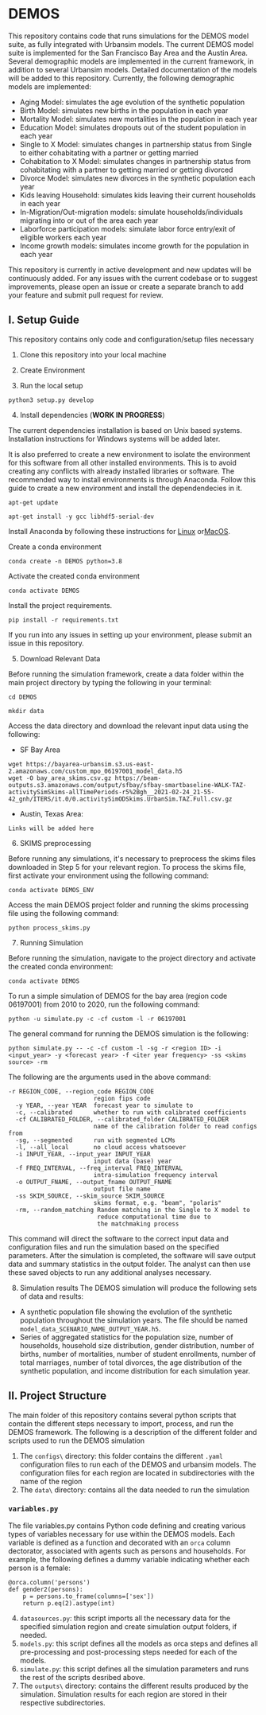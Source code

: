 # DEMOS

This repository contains code that runs simulations for the DEMOS model suite, as fully integrated with Urbansim models. The current DEMOS model suite is implemented for the San Francisco Bay Area and the Austin Area. Several demographic models are implemented in the current framework, in addition to several Urbansim models. Detailed documentation of the models will be added to this repository. Currently, the following demographic models are implemented:

- Aging Model: simulates the age evolution of the synthetic population
- Birth Model: simulates new births in the population in each year
- Mortality Model: simulates new mortalities in the population in each year
- Education Model: simulates dropouts out of the student population in each year
- Single to X Model: simulates changes in partnership status from Single to either cohabitating with a partner or getting married
- Cohabitation to X Model: simulates changes in partnership status from cohabitating with a partner to getting married or getting divorced
- Divorce Model: simulates new divorces in the synthetic population each year
- Kids leaving Household: simulates kids leaving their current households in each year
- In-Migration/Out-migration models: simulate households/individuals migrating into or out of the area each year
- Laborforce participation models: simulate labor force entry/exit of eligible workers each year
- Income growth models: simulates income growth for the population in each year

This repository is currently in active development and new updates will be continuously added. For any issues with the current codebase or to suggest improvements, please open an issue or create a separate branch to add your feature and submit pull request for review.


## I. Setup Guide

This repository contains only code and configuration/setup files necessary 


1. Clone this repository into your local machine

2. Create Environment


3. Run the local setup

```
python3 setup.py develop
```

4. Install dependencies (**WORK IN PROGRESS**)

The current dependencies installation is based on Unix based systems. Installation instructions for Windows systems will be added later.

It is also preferred to create a new environment to isolate the environment for this software from all other installed environments. This is to avoid creating any conflicts with already installed libraries or software. The recommended way to install environments is through Anaconda. Follow this guide to create a new environment and install the dependendecies in it.

```
apt-get update

apt-get install -y gcc libhdf5-serial-dev
```

Install Anaconda by following these instructions for [Linux](https://docs.anaconda.com/anaconda/install/linux/) or[MacOS](https://docs.anaconda.com/anaconda/install/mac-os/).

Create a conda environment
```
conda create -n DEMOS python=3.8
```
Activate the created conda environment

```
conda activate DEMOS
```
Install the project requirements.
```
pip install -r requirements.txt
```
If you run into any issues in setting up your environment, please submit an issue in this repository.

5. Download Relevant Data

Before running the simulation framework, create a data folder within the main project directory by typing the following in your terminal:

```
cd DEMOS

mkdir data
```

Access the data directory and download the relevant input data using the following:

- SF Bay Area
```
wget https://bayarea-urbansim.s3.us-east-2.amazonaws.com/custom_mpo_06197001_model_data.h5
wget -O bay_area_skims.csv.gz https://beam-outputs.s3.amazonaws.com/output/sfbay/sfbay-smartbaseline-WALK-TAZ-activitySimSkims-allTimePeriods-r5%2Bgh__2021-02-24_21-55-42_gnh/ITERS/it.0/0.activitySimODSkims.UrbanSim.TAZ.Full.csv.gz
```

- Austin, Texas Area:
```
Links will be added here
```

6. SKIMS preprocessing

Before running any simulations, it's necessary to preprocess the skims files downloaded in Step 5 for your relevant region. To process the skims file, first activate your environment using the following command:
```
conda activate DEMOS_ENV
```

Access the main DEMOS project folder and running the skims processing file using the following command:
```
python process_skims.py
```

7. Running Simulation

Before running the simulation, navigate to the project directory and activate the created conda environment:

```
conda activate DEMOS
```

To run a simple simulation of DEMOS for the bay area (region code 06197001) from 2010 to 2020, run the following command:
```
python -u simulate.py -c -cf custom -l -r 06197001
```

The general command for running the DEMOS simulation is the following:
```
python simulate.py -- -c -cf custom -l -sg -r <region ID> -i <input_year> -y <forecast year> -f <iter year frequency> -ss <skims source> -rm
```

The following are the arguments used in the above command:
```
-r REGION_CODE, --region_code REGION_CODE
                        region fips code
  -y YEAR, --year YEAR  forecast year to simulate to
  -c, --calibrated      whether to run with calibrated coefficients
  -cf CALIBRATED_FOLDER, --calibrated_folder CALIBRATED_FOLDER
                        name of the calibration folder to read configs from
  -sg, --segmented      run with segmented LCMs
  -l, --all_local       no cloud access whatsoever
  -i INPUT_YEAR, --input_year INPUT_YEAR
                        input data (base) year
  -f FREQ_INTERVAL, --freq_interval FREQ_INTERVAL
                        intra-simulation frequency interval
  -o OUTPUT_FNAME, --output_fname OUTPUT_FNAME
                        output file name
  -ss SKIM_SOURCE, --skim_source SKIM_SOURCE
                        skims format, e.g. "beam", "polaris"
  -rm, --random_matching Random matching in the Single to X model to 
                         reduce computational time due to 
                         the matchmaking process
```

This command will direct the software to the correct input data and configuration files and run the simulation based on the specified parameters. After the simulation is completed, the software will save output data and summary statistics in the output folder. The analyst can then use these saved objects to run any additional analyses necessary.

8. Simulation results
The DEMOS simulation will produce the following sets of data and results:
  - A synthetic population file showing the evolution of the synthetic population throughout the simulation years. The file should be named `model_data_SCENARIO_NAME_OUTPUT_YEAR.h5`.
  - Series of aggregated statistics for the population size, number of households, household size distribution, gender distribution, number of births, number of mortalities, number of student enrollments, number of total marriages, number of total divorces, the age distribution of the synthetic population, and income distribution for each simulation year.

## II. Project Structure

The main folder of this repository contains several python scripts that contain the different steps necessary to import, process, and run the DEMOS framework. The following is a description of the different folder and scripts used to run the DEMOS simulation

1. The `configs\` directory: this folder contains the different `.yaml` configuration files to run each of the DEMOS and urbansim models. The configuration files for each region are located in subdirectories with the name of the region
2. The `data\` directory: contains all the data needed to run the simulation

### `variables.py`
The file variables.py contains Python code defining and creating various types of variables necessary for use within the DEMOS models.
Each variable is defined as a function and decorated with an ```orca``` column dectorator, associated with agents such as persons and households.
For example, the following defines a dummy variable indicating whether each person is a female:

```
@orca.column('persons')
def gender2(persons):
    p = persons.to_frame(columns=['sex'])
    return p.eq(2).astype(int)
```

4. `datasources.py`: this script imports all the necessary data for the specified simulation region and create simulation output folders, if needed.
5. `models.py`: this script defines all the models as orca steps and defines all pre-processing and post-processing steps needed for each of the models.
6. `simulate.py`: this script defines all the simulation parameters and runs the rest of the scripts desribed above.
7. The `outputs\` directory: contains the different results produced by the simulation. Simulation results for each region are stored in their respective subdirectories.
